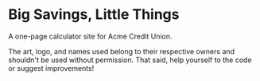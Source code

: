 # Big Savings, Little Things

A one-page calculator site for Acme Credit Union. 

The art, logo, and names used belong to their respective owners and shouldn't be used without permission. That said, help yourself to the code or suggest improvements!
